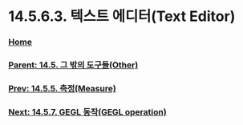 # 14.5.6.3. 텍스트 에디터(Text Editor)

### [Home](./00-home.md)
### [Parent: 14.5. 그 밖의 도구들(Other)](./14-05-00-other.md)
### [Prev: 14.5.5. 측정(Measure)](./14-05-05-measure.md)
### [Next: 14.5.7. GEGL 동작(GEGL operation)](./14-05-07-gegl-operation.md)
